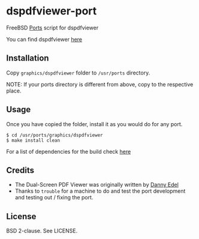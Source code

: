 dspdfviewer-port
================

FreeBSD [Ports][4] script for dspdfviewer

You can find dspdfviewer [here][1]

Installation
------------

Copy `graphics/dspdfviewer` folder to `/usr/ports` directory.

NOTE: If your ports directory is different from above, copy to the respective
place.

Usage
-----

Once you have copied the folder, install it as you would do for any port.

`$ cd /usr/ports/graphics/dspdfviewer`<br>
`$ make install clean`

For a list of dependencies for the build check [here][2]

Credits
-------

* The Dual-Screen PDF Viewer was originally written by [Danny Edel][3]
* Thanks to `trouble` for a machine to do and test the port development and
  testing out / fixing the port.

License
-------

BSD 2-clause. See LICENSE.

[1]: http://dspdfviewer.danny-edel.de/
[2]: http://dspdfviewer.danny-edel.de/installation/source/options.html
[3]: https://github.com/dannyedel
[4]: https://www.freshports.org/graphics/dspdfviewer
